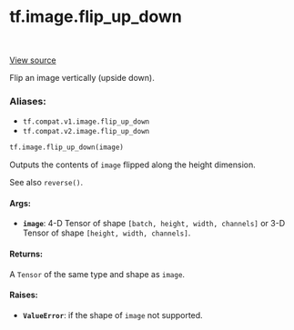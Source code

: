 <div itemscope itemtype="http://developers.google.com/ReferenceObject">
<meta itemprop="name" content="tf.image.flip_up_down" />
<meta itemprop="path" content="Stable" />
</div>

# tf.image.flip_up_down

<!-- Insert buttons -->

<table class="tfo-notebook-buttons tfo-api" align="left">
</table>

<a target="_blank" href="/code/stable/tensorflow/python/ops/image_ops_impl.py">View source</a>



<!-- Start diff -->
Flip an image vertically (upside down).

### Aliases:

* `tf.compat.v1.image.flip_up_down`
* `tf.compat.v2.image.flip_up_down`


``` python
tf.image.flip_up_down(image)
```



<!-- Placeholder for "Used in" -->

Outputs the contents of `image` flipped along the height dimension.

See also `reverse()`.

#### Args:


* <b>`image`</b>: 4-D Tensor of shape `[batch, height, width, channels]` or 3-D Tensor
  of shape `[height, width, channels]`.


#### Returns:

A `Tensor` of the same type and shape as `image`.



#### Raises:


* <b>`ValueError`</b>: if the shape of `image` not supported.